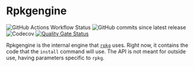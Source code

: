 # Rpkgengine
![GitHub Actions Workflow Status](https://img.shields.io/github/actions/workflow/status/rsdate/rpkgengine/go.yml)
![GitHub commits since latest release](https://img.shields.io/github/commits-since/rsdate/rpkgengine/latest)
![Codecov](https://img.shields.io/codecov/c/github/rsdate/rpkgengine)
[![Quality Gate Status](https://sonarcloud.io/api/project_badges/measure?project=rsdate_rpkgengine&metric=alert_status)](https://sonarcloud.io/summary/new_code?id=rsdate_rpkgengine)

Rpkgengine is the internal engine that [`rpkg`](github.com/rsdate/rpkg) uses. Right now, it contains the code that the `install` command will use. The API is not meant for outside use, having parameters specific to `rpkg`.

